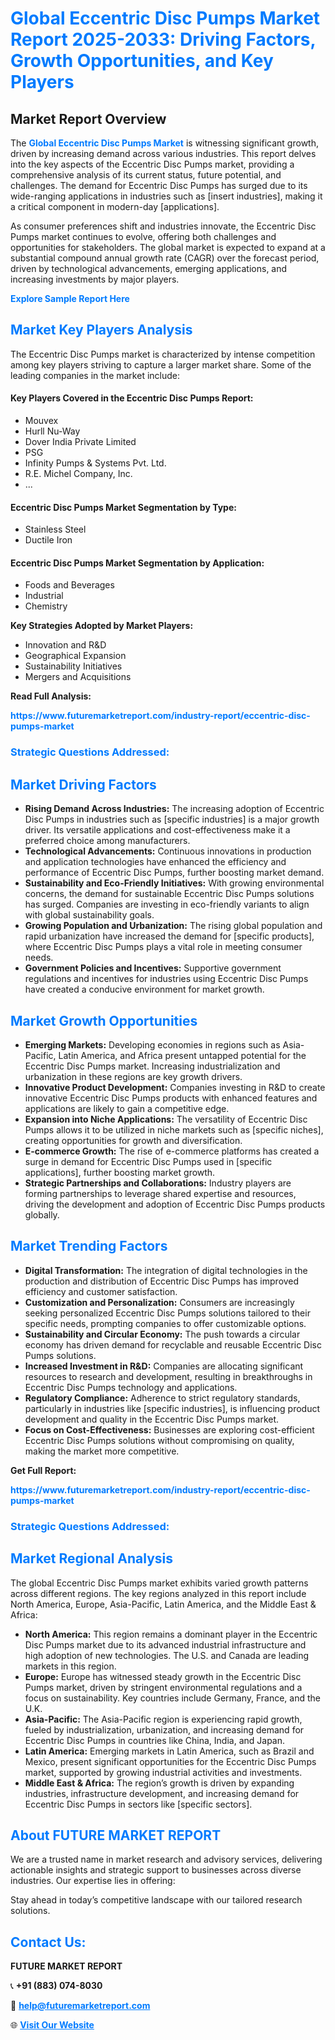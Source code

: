 <h1 style="color: #007BFF;">Global Eccentric Disc Pumps Market Report 2025-2033: Driving Factors, Growth Opportunities, and Key Players</h1>

<section id="overview">
<h2>Market Report Overview</h2>
<p>The <a href="https://www.futuremarketreport.com/industry-report/eccentric-disc-pumps-market" style="color: #007BFF; text-decoration: none;"><strong>Global Eccentric Disc Pumps Market</strong></a> is witnessing significant growth, driven by increasing demand across various industries. This report delves into the key aspects of the Eccentric Disc Pumps market, providing a comprehensive analysis of its current status, future potential, and challenges. The demand for Eccentric Disc Pumps has surged due to its wide-ranging applications in industries such as [insert industries], making it a critical component in modern-day [applications].</p>
<p>As consumer preferences shift and industries innovate, the Eccentric Disc Pumps market continues to evolve, offering both challenges and opportunities for stakeholders. The global market is expected to expand at a substantial compound annual growth rate (CAGR) over the forecast period, driven by technological advancements, emerging applications, and increasing investments by major players.</p>
</section>

<section id="overview">
<p><a href="https://www.futuremarketreport.com/request-sample/reportId=102784" style="color: #007BFF; text-decoration: none;"><strong>Explore Sample Report Here</strong></a></p>
</section>

<section id="key-players">
<h2 style="color: #007BFF;">Market Key Players Analysis</h2>
<p>The Eccentric Disc Pumps market is characterized by intense competition among key players striving to capture a larger market share. Some of the leading companies in the market include:</p>
<h4>Key Players Covered in the Eccentric Disc Pumps Report:</h4>
<ul><li>Mouvex</li><li>Hurll Nu-Way</li><li>Dover India Private Limited</li><li>PSG</li><li>Infinity Pumps &amp; Systems Pvt. Ltd.</li><li>R.E. Michel Company, Inc.</li><li>...</li></ul>
<h4>Eccentric Disc Pumps Market Segmentation by Type:</h4>
<ul><li>Stainless Steel</li><li>Ductile Iron</li></ul>

<h4>Eccentric Disc Pumps Market Segmentation by Application:</h4>
<ul><li>Foods and Beverages</li><li>Industrial</li><li>Chemistry</li></ul>
<p><strong>Key Strategies Adopted by Market Players:</strong></p>
<ul>
<li>Innovation and R&D</li>
<li>Geographical Expansion</li>
<li>Sustainability Initiatives</li>
<li>Mergers and Acquisitions</li>
</ul>
</section>

<section>
<p><strong>Read Full Analysis: </strong></p><a href="https://www.futuremarketreport.com/industry-report/eccentric-disc-pumps-market" style="color: #007BFF; text-decoration: none;"><strong>https://www.futuremarketreport.com/industry-report/eccentric-disc-pumps-market</strong></a>
<h3 style="color: #007BFF;">Strategic Questions Addressed:</h3>
</section>

<section id="driving-factors">
<h2 style="color: #007BFF;">Market Driving Factors</h2>
<ul>
<li><strong>Rising Demand Across Industries:</strong> The increasing adoption of Eccentric Disc Pumps in industries such as [specific industries] is a major growth driver. Its versatile applications and cost-effectiveness make it a preferred choice among manufacturers.</li>
<li><strong>Technological Advancements:</strong> Continuous innovations in production and application technologies have enhanced the efficiency and performance of Eccentric Disc Pumps, further boosting market demand.</li>
<li><strong>Sustainability and Eco-Friendly Initiatives:</strong> With growing environmental concerns, the demand for sustainable Eccentric Disc Pumps solutions has surged. Companies are investing in eco-friendly variants to align with global sustainability goals.</li>
<li><strong>Growing Population and Urbanization:</strong> The rising global population and rapid urbanization have increased the demand for [specific products], where Eccentric Disc Pumps plays a vital role in meeting consumer needs.</li>
<li><strong>Government Policies and Incentives:</strong> Supportive government regulations and incentives for industries using Eccentric Disc Pumps have created a conducive environment for market growth.</li>
</ul>
</section>

<section id="growth-opportunities">
<h2 style="color: #007BFF;">Market Growth Opportunities</h2>
<ul>
<li><strong>Emerging Markets:</strong> Developing economies in regions such as Asia-Pacific, Latin America, and Africa present untapped potential for the Eccentric Disc Pumps market. Increasing industrialization and urbanization in these regions are key growth drivers.</li>
<li><strong>Innovative Product Development:</strong> Companies investing in R&D to create innovative Eccentric Disc Pumps products with enhanced features and applications are likely to gain a competitive edge.</li>
<li><strong>Expansion into Niche Applications:</strong> The versatility of Eccentric Disc Pumps allows it to be utilized in niche markets such as [specific niches], creating opportunities for growth and diversification.</li>
<li><strong>E-commerce Growth:</strong> The rise of e-commerce platforms has created a surge in demand for Eccentric Disc Pumps used in [specific applications], further boosting market growth.</li>
<li><strong>Strategic Partnerships and Collaborations:</strong> Industry players are forming partnerships to leverage shared expertise and resources, driving the development and adoption of Eccentric Disc Pumps products globally.</li>
</ul>
</section>

<section id="trending-factors">
<h2 style="color: #007BFF;">Market Trending Factors</h2>
<ul>
<li><strong>Digital Transformation:</strong> The integration of digital technologies in the production and distribution of Eccentric Disc Pumps has improved efficiency and customer satisfaction.</li>
<li><strong>Customization and Personalization:</strong> Consumers are increasingly seeking personalized Eccentric Disc Pumps solutions tailored to their specific needs, prompting companies to offer customizable options.</li>
<li><strong>Sustainability and Circular Economy:</strong> The push towards a circular economy has driven demand for recyclable and reusable Eccentric Disc Pumps solutions.</li>
<li><strong>Increased Investment in R&D:</strong> Companies are allocating significant resources to research and development, resulting in breakthroughs in Eccentric Disc Pumps technology and applications.</li>
<li><strong>Regulatory Compliance:</strong> Adherence to strict regulatory standards, particularly in industries like [specific industries], is influencing product development and quality in the Eccentric Disc Pumps market.</li>
<li><strong>Focus on Cost-Effectiveness:</strong> Businesses are exploring cost-efficient Eccentric Disc Pumps solutions without compromising on quality, making the market more competitive.</li>
</ul>
</section>

<section>
<p><strong>Get Full Report: </strong></p><a href="https://www.futuremarketreport.com/industry-report/eccentric-disc-pumps-market" style="color: #007BFF; text-decoration: none;"><strong>https://www.futuremarketreport.com/industry-report/eccentric-disc-pumps-market</strong></a>
<h3 style="color: #007BFF;">Strategic Questions Addressed:</h3>
</section>


<section id="regional-analysis">
<h2 style="color: #007BFF;">Market Regional Analysis</h2>
<p>The global Eccentric Disc Pumps market exhibits varied growth patterns across different regions. The key regions analyzed in this report include North America, Europe, Asia-Pacific, Latin America, and the Middle East & Africa:</p>
<ul>
<li><strong>North America:</strong> This region remains a dominant player in the Eccentric Disc Pumps market due to its advanced industrial infrastructure and high adoption of new technologies. The U.S. and Canada are leading markets in this region.</li>
<li><strong>Europe:</strong> Europe has witnessed steady growth in the Eccentric Disc Pumps market, driven by stringent environmental regulations and a focus on sustainability. Key countries include Germany, France, and the U.K.</li>
<li><strong>Asia-Pacific:</strong> The Asia-Pacific region is experiencing rapid growth, fueled by industrialization, urbanization, and increasing demand for Eccentric Disc Pumps in countries like China, India, and Japan.</li>
<li><strong>Latin America:</strong> Emerging markets in Latin America, such as Brazil and Mexico, present significant opportunities for the Eccentric Disc Pumps market, supported by growing industrial activities and investments.</li>
<li><strong>Middle East & Africa:</strong> The region’s growth is driven by expanding industries, infrastructure development, and increasing demand for Eccentric Disc Pumps in sectors like [specific sectors].</li>
</ul>
</section>

<footer>
<h2 style="color: #007BFF;">About FUTURE MARKET REPORT</h2>
<p>We are a trusted name in market research and advisory services, delivering actionable insights and strategic support to businesses across diverse industries. Our expertise lies in offering:</p>

<p>Stay ahead in today’s competitive landscape with our tailored research solutions.</p>

<h2 style="color: #007BFF;">Contact Us:</h2>
<p><strong>FUTURE MARKET REPORT</strong></p>
<p>📞 <strong>+91 (883) 074-8030</strong></p>
<p>📧 <strong><a href="mailto:help@futuremarketreport.com" style="color: #007BFF;">help@futuremarketreport.com</a></strong></p>
<p>🌐 <strong><a href="https://www.futuremarketreport.com/" style="color: #007BFF;">Visit Our Website</a></strong></p>
</footer>